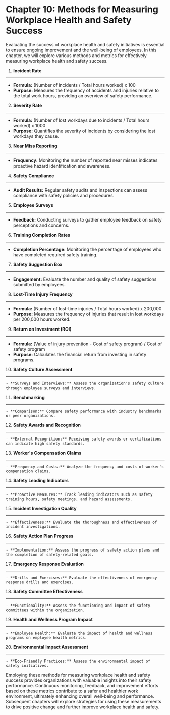 Chapter 10: Methods for Measuring Workplace Health and Safety Success
=====================================================================

Evaluating the success of workplace health and safety initiatives is essential to ensure ongoing improvement and the well-being of employees. In this chapter, we will explore various methods and metrics for effectively measuring workplace health and safety success.

1. **Incident Rate**
--------------------

* **Formula:** (Number of incidents / Total hours worked) x 100
* **Purpose:** Measures the frequency of accidents and injuries relative to the total work hours, providing an overview of safety performance.

2. **Severity Rate**
--------------------

* **Formula:** (Number of lost workdays due to incidents / Total hours worked) x 1000
* **Purpose:** Quantifies the severity of incidents by considering the lost workdays they cause.

3. **Near Miss Reporting**
--------------------------

* **Frequency:** Monitoring the number of reported near misses indicates proactive hazard identification and awareness.

4. **Safety Compliance**
------------------------

* **Audit Results:** Regular safety audits and inspections can assess compliance with safety policies and procedures.

5. **Employee Surveys**
-----------------------

* **Feedback:** Conducting surveys to gather employee feedback on safety perceptions and concerns.

6. **Training Completion Rates**
--------------------------------

* **Completion Percentage:** Monitoring the percentage of employees who have completed required safety training.

7. **Safety Suggestion Box**
----------------------------

* **Engagement:** Evaluate the number and quality of safety suggestions submitted by employees.

8. **Lost-Time Injury Frequency**
---------------------------------

* **Formula:** (Number of lost-time injuries / Total hours worked) x 200,000
* **Purpose:** Measures the frequency of injuries that result in lost workdays per 200,000 hours worked.

9. **Return on Investment (ROI)**
---------------------------------

* **Formula:** (Value of injury prevention - Cost of safety program) / Cost of safety program
* **Purpose:** Calculates the financial return from investing in safety programs.

10. **Safety Culture Assessment**
---------------------------------

    - **Surveys and Interviews:** Assess the organization's safety culture through employee surveys and interviews.

11. **Benchmarking**
--------------------

    - **Comparison:** Compare safety performance with industry benchmarks or peer organizations.

12. **Safety Awards and Recognition**
-------------------------------------

    - **External Recognition:** Receiving safety awards or certifications can indicate high safety standards.

13. **Worker's Compensation Claims**
------------------------------------

    - **Frequency and Costs:** Analyze the frequency and costs of worker's compensation claims.

14. **Safety Leading Indicators**
---------------------------------

    - **Proactive Measures:** Track leading indicators such as safety training hours, safety meetings, and hazard assessments.

15. **Incident Investigation Quality**
--------------------------------------

    - **Effectiveness:** Evaluate the thoroughness and effectiveness of incident investigations.

16. **Safety Action Plan Progress**
-----------------------------------

    - **Implementation:** Assess the progress of safety action plans and the completion of safety-related goals.

17. **Emergency Response Evaluation**
-------------------------------------

    - **Drills and Exercises:** Evaluate the effectiveness of emergency response drills and exercises.

18. **Safety Committee Effectiveness**
--------------------------------------

    - **Functionality:** Assess the functioning and impact of safety committees within the organization.

19. **Health and Wellness Program Impact**
------------------------------------------

    - **Employee Health:** Evaluate the impact of health and wellness programs on employee health metrics.

20. **Environmental Impact Assessment**
---------------------------------------

    - **Eco-Friendly Practices:** Assess the environmental impact of safety initiatives.

Employing these methods for measuring workplace health and safety success provides organizations with valuable insights into their safety performance. Continuous monitoring, feedback, and improvement efforts based on these metrics contribute to a safer and healthier work environment, ultimately enhancing overall well-being and performance. Subsequent chapters will explore strategies for using these measurements to drive positive change and further improve workplace health and safety.
